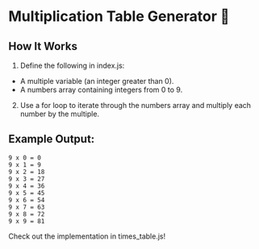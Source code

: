 # Multiplication Table Generator 🧮

## How It Works
1. Define the following in index.js:
- A multiple variable (an integer greater than 0).
- A numbers array containing integers from 0 to 9.

2. Use a for loop to iterate through the numbers array and multiply each number by the multiple.

## Example Output:
```
9 x 0 = 0
9 x 1 = 9
9 x 2 = 18
9 x 3 = 27
9 x 4 = 36
9 x 5 = 45
9 x 6 = 54
9 x 7 = 63
9 x 8 = 72
9 x 9 = 81
```

Check out the implementation in times_table.js!
